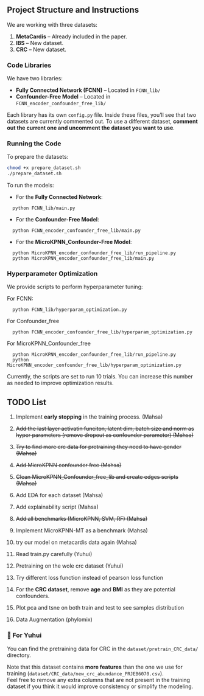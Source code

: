 ## Project Structure and Instructions

We are working with three datasets:

1. **MetaCardis** – Already included in the paper.
2. **IBS** – New dataset.
3. **CRC** – New dataset.

### Code Libraries

We have two libraries:

- **Fully Connected Network (FCNN)** – Located in `FCNN_lib/`
- **Confounder-Free Model** – Located in `FCNN_encoder_confounder_free_lib/`

Each library has its own `config.py` file. Inside these files, you’ll see that two datasets are currently commented out. To use a different dataset, **comment out the current one and uncomment the dataset you want to use**.

### Running the Code

To prepare the datasets: 

```bash
chmod +x prepare_dataset.sh
./prepare_dataset.sh
```

To run the models:

- For the **Fully Connected Network**:
```
  python FCNN_lib/main.py
```

- For the **Confounder-Free Model**:
```
  python FCNN_encoder_confounder_free_lib/main.py
```

- For the **MicroKPNN_Confounder-Free Model**:
```
  python MicroKPNN_encoder_confounder_free_lib/run_pipeline.py
  python MicroKPNN_encoder_confounder_free_lib/main.py
```

### Hyperparameter Optimization
We provide scripts to perform hyperparameter tuning:

For FCNN:
```
  python FCNN_lib/hyperparam_optimization.py
```

For Confounder_free
```
  python FCNN_encoder_confounder_free_lib/hyperparam_optimization.py
```

For MicroKPNN_Confounder_free
```
  python MicroKPNN_encoder_confounder_free_lib/run_pipeline.py
  python MicroKPNN_encoder_confounder_free_lib/hyperparam_optimization.py
```

Currently, the scripts are set to run 10 trials. You can increase this number as needed to improve optimization results.

## TODO List

1. Implement **early stopping** in the training process. (Mahsa)
2. ~~Add the last layer activatin funciton, latent dim, batch size and norm as hyper parameters (remove dropout as confounder parameter) (Mahsa)~~
3. ~~Try to find more crc data for pretraining they need to have gender (Mahsa)~~
4. ~~Add MicroKPNN confounder free (Mahsa)~~
5. ~~Clean MicroKPNN_Confounder_free_lib and create edges scripts (Mahsa)~~
6. Add EDA for each dataset (Mahsa)
7. Add explainability script (Mahsa)
8. ~~Add all benchmarks (MicroKPNN, SVM, RF) (Mahsa)~~
9. Implement MicroKPNN-MT as a benchmark (Mahsa)
10. try our model on metacardis data again (Mahsa)

10. Read train.py carefully (Yuhui)
11. Pretraining on the wole crc dataset (Yuhui)

11. Try different loss function instead of pearson loss function
13. For the **CRC dataset**, remove **age** and **BMI** as they are potential confounders.
14. Plot pca and tsne on both train and test to see samples distribution
15. Data Augmentation (phylomix)



### 📂 For Yuhui

You can find the pretraining data for CRC in the `dataset/pretrain_CRC_data/` directory.

Note that this dataset contains **more features** than the one we use for training (`dataset/CRC_data/new_crc_abundance_PRJEB6070.csv`).  
Feel free to remove any extra columns that are not present in the training dataset if you think it would improve consistency or simplify the modeling.
